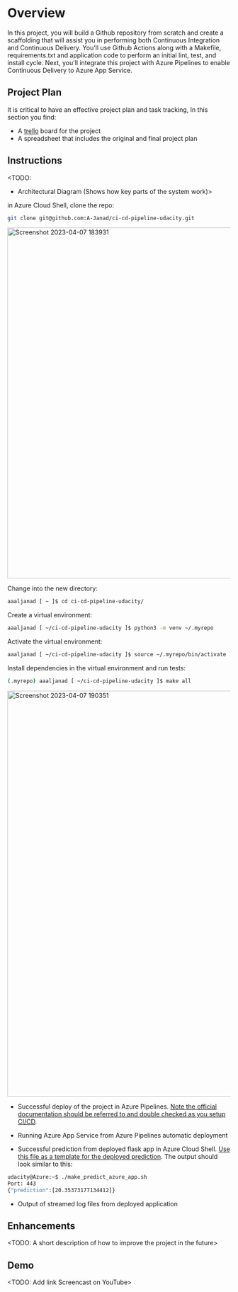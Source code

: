 # Overview

In this project, you will build a Github repository from scratch and create a scaffolding that will assist you in performing both Continuous Integration and Continuous Delivery. You'll use Github Actions along with a Makefile, requirements.txt and application code to perform an initial lint, test, and install cycle. Next, you'll integrate this project with Azure Pipelines to enable Continuous Delivery to Azure App Service.

## Project Plan

It is critical to have an effective project plan and task tracking, In this section you find:
* A [trello](https://trello.com/b/7QrYdgzR/udacity-building-a-ci-cd-pipeline) board for the project
* A spreadsheet that includes the original and final project plan

## Instructions

<TODO:  
* Architectural Diagram (Shows how key parts of the system work)>

in Azure Cloud Shell, clone the repo:

```bash
git clone git@github.com:A-Janad/ci-cd-pipeline-udacity.git
```
<img width="793" alt="Screenshot 2023-04-07 183931" src="https://user-images.githubusercontent.com/126161000/230645445-f2147e78-e05c-449a-888d-5829da7966b1.png">

Change into the new directory:
```bash
aaaljanad [ ~ ]$ cd ci-cd-pipeline-udacity/
```

Create a virtual environment:
```bash
aaaljanad [ ~/ci-cd-pipeline-udacity ]$ python3 -m venv ~/.myrepo
```

Activate the virtual environment:
```bash
aaaljanad [ ~/ci-cd-pipeline-udacity ]$ source ~/.myrepo/bin/activate
```

Install dependencies in the virtual environment and run tests:

```bash
(.myrepo) aaaljanad [ ~/ci-cd-pipeline-udacity ]$ make all
```
<img width="917" alt="Screenshot 2023-04-07 190351" src="https://user-images.githubusercontent.com/126161000/230648496-e4d60487-265e-4459-9188-cbb9a68aede4.png">


* Successful deploy of the project in Azure Pipelines.  [Note the official documentation should be referred to and double checked as you setup CI/CD](https://docs.microsoft.com/en-us/azure/devops/pipelines/ecosystems/python-webapp?view=azure-devops).

* Running Azure App Service from Azure Pipelines automatic deployment

* Successful prediction from deployed flask app in Azure Cloud Shell.  [Use this file as a template for the deployed prediction](https://github.com/udacity/nd082-Azure-Cloud-DevOps-Starter-Code/blob/master/C2-AgileDevelopmentwithAzure/project/starter_files/flask-sklearn/make_predict_azure_app.sh).
The output should look similar to this:

```bash
udacity@Azure:~$ ./make_predict_azure_app.sh
Port: 443
{"prediction":[20.35373177134412]}
```

* Output of streamed log files from deployed application

> 

## Enhancements

<TODO: A short description of how to improve the project in the future>

## Demo 

<TODO: Add link Screencast on YouTube>


